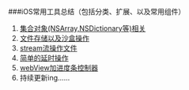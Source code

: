 ###iOS常用工具总结（包括分类、扩展、以及常用组件）

1. [集合对象(NSArray,NSDictionary等)相关](https://github.com/MinMao-Hub/iOS_CommonTools/tree/master/collection)
2. [文件存储以及沙盒操作](https://github.com/MinMao-Hub/iOS_CommonTools/tree/master/fileManager)
3. [stream流操作文件](https://github.com/MinMao-Hub/iOS_CommonTools/tree/master/streamManager)
4. [简单的延时操作](https://github.com/MinMao-Hub/iOS_CommonTools/tree/master/delayTask)
5. [webView加进度条控制器](https://github.com/MinMao-Hub/iOS_CommonTools/tree/master/webView)
6. 持续更新ing......